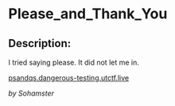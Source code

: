 
# Please_and_Thank_You
## Description:
I tried saying please. It did not let me in.

[psandqs.dangerous-testing.utctf.live](https://psandqs.dangerous-testing.utctf.live)

_by Sohamster_


